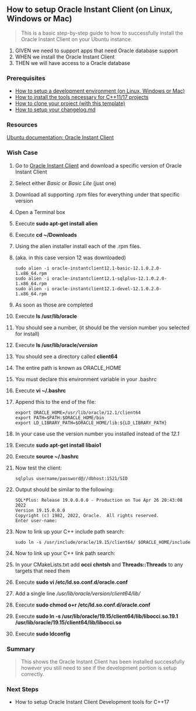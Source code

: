 
## How to setup Oracle Instant Client (on Linux, Windows or Mac)
> This is a basic step-by-step guide to how to successfully install the Oracle Instant Client on your Ubuntu instance.

 1. GIVEN we need to support apps that need Oracle database support
 2. WHEN we install the Oracle Instant Client
 3. THEN we will have access to a Oracle database

### Prerequisites

- [How to setup a development environment (on Linux, Windows or Mac)](https://github.com/perriera/extras_oci/blob/dev/docs/ENVIRONMENT.md)
- [How to install the tools necessary for C++11/17 projects](https://github.com/perriera/extras_oci/blob/dev/docs/INSTALL.md)
- [How to clone your project (with this template)](https://github.com/perriera/extras_oci/blob/dev/docs/CLONE.md)
- [How to setup your changelog.md](https://github.com/perriera/extras_oci/blob/dev/docs/CHANGELOG.md)

### Resources
[Ubuntu documentation: Oracle Instant Client](https://help.ubuntu.com/community/Oracle%20Instant%20Client)

### Wish Case

 1. Go to [Oracle Instant Client](https://help.ubuntu.com/community/Oracle%20Instant%20Client) and download a specific version of Oracle Instant Client
 2. Select either *Basic* or *Basic Lite* (just one)
 3. Download all supporting .rpm files for everything under that specific version
 4. Open a Terminal box 
 5. Execute **sudo apt-get install alien**
 6. Execute **cd ~/Downloads**
 7. Using the alien installer install each of the .rpm files.
 8. (aka. in this case version 12 was downloaded)

		sudo alien -i oracle-instantclient12.1-basic-12.1.0.2.0-1.x86_64.rpm
		sudo alien -i oracle-instantclient12.1-sqlplus-12.1.0.2.0-1.x86_64.rpm
		sudo alien -i oracle-instantclient12.1-devel-12.1.0.2.0-1.x86_64.rpm

7. As soon as those are completed 
8. Execute **ls /usr/lib/oracle**
9. You should see a number, (it should be the version number you selected for install)
10. Execute **ls /usr/lib/oracle/_version_**
11. You should see a directory called **client64**
12. The entire path is known as ORACLE_HOME
13. You must declare this environment variable in your .bashrc
14. Execute **vi ~/.bashrc** 
15. Append this to the end of the file:

		export ORACLE_HOME=/usr/lib/oracle/12.1/client64
		export PATH=$PATH:$ORACLE_HOME/bin
		export LD_LIBRARY_PATH=$ORACLE_HOME/lib:${LD_LIBRARY_PATH}

16. In your case use the version number you installed instead of the *12.1*
17. Execute **sudo apt-get install libaio1**
18. Execute **source ~/.bashrc** 
19. Now test the client:

		sqlplus username/password@//dbhost:1521/SID

20. Output should be similar to the following:

		SQL*Plus: Release 19.0.0.0.0 - Production on Tue Apr 26 20:43:08 2022
		Version 19.15.0.0.0
		Copyright (c) 1982, 2022, Oracle.  All rights reserved.
		Enter user-name:
21. Now to link up your C++ include path search:
	
		sudo ln -s /usr/include/oracle/19.15/client64/ $ORACLE_HOME/include

22. Now to link up your C++ link  path search:
23. In your CMakeLists.txt add **occi**  **chntsh** and **Threads::Threads** to any targets that need them

24. Execute **sudo vi /etc/ld.so.conf.d/oracle.conf** 
25. Add a single line */usr/lib/oracle/_version_/client64/lib/* 
26. Execute **sudo chmod o+r /etc/ld.so.conf.d/oracle.conf**
27. Execute **sudo ln -s /usr/lib/oracle/19.15/client64/lib/libocci.so.19.1 /usr/lib/oracle/19.15/client64/lib/libocci.so**
28. Execute **sudo ldconfig** 


### Summary
> This shows the Oracle Instant Client has been installed successfully however you still need to see if the development portion is setup correctly.

### Next Steps
- How to setup Oracle Instant Client Development tools for C++17


